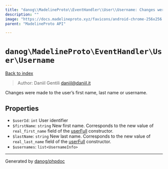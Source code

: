 ```yaml
---
title: "danog\\MadelineProto\\EventHandler\\User\\Username: Changes were made to the user’s first name, last name or username."
description: ""
image: "https://docs.madelineproto.xyz/favicons/android-chrome-256x256.png"
parent: "MadelineProto API"

---
```

# `danog\MadelineProto\EventHandler\User\Username`
[Back to index](../../../../index.html)

> Author: Daniil Gentili <daniil@daniil.it>  
  

Changes were made to the user’s first name, last name or username.  



## Properties
* `$userId`: `int` User identifier
* `$firstName`: `string` New first name. Corresponds to the new value of `real_first_name` field of the [userFull](https://docs.madelineproto.xyz/API_docs/constructors/userFull.html) constructor.
* `$lastName`: `string` New last name. Corresponds to the new value of `real_last_name` field of the [userFull](https://docs.madelineproto.xyz/API_docs/constructors/userFull.html) constructor.
* `$usernames`: `list<UsernameInfo>` 
---
Generated by [danog/phpdoc](https://phpdoc.daniil.it)
